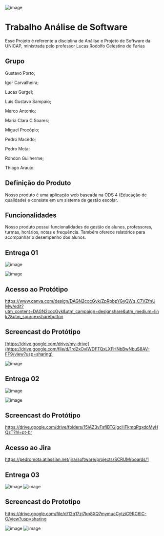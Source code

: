 ![image](https://github.com/user-attachments/assets/5e7f5182-7fea-4916-95d1-2c356417a384)


# Trabalho Análise de Software
Esse Projeto é referente a disciplina de Análise e Projeto de Software da UNICAP, ministrada pelo professor Lucas Rodolfo Celestino de Farias

## Grupo
Gustavo Porto;

Igor Carvalheira;

Lucas Gurgel;

Luís Gustavo Sampaio;

Marco Antonio;

Maria Clara C Soares;

Miguel Procópio;

Pedro Macedo;

Pedro Mota;

Rondon Guilherme;

Thiago Araujo.

## Definição do Produto
Nosso produto é uma aplicação web baseada na ODS 4 (Educação de qualidade) e consiste em um sistema de gestão escolar.

## Funcionalidades
Nosso produto possui funcionalidades de gestão de alunos, professores, turmas, horários, notas e frequência. Também oferece relatórios para acompanhar o desempenho dos alunos.


## Entrega 01

![image](https://github.com/user-attachments/assets/979f6432-6774-48f4-871c-e5e24587f023)



![image](https://github.com/user-attachments/assets/5143f6e7-8c99-4891-afeb-7328f34bd507)

## Acesso ao Protótipo

https://www.canva.com/design/DAGN2cocGyk/ZpRpbpYGyQWq_C7VZfnUMw/edit?utm_content=DAGN2cocGyk&utm_campaign=designshare&utm_medium=link2&utm_source=sharebutton

## Screencast do Protótipo

[https://drive.google.com/drive/my-drive](https://drive.google.com/file/d/1rd2xOvIWDFTQxLXFHNbBwNbuS8AV-FF9/view?usp=sharing)

![image](https://github.com/user-attachments/assets/c229a2d8-f1e4-4fab-81b9-73370007858d)

## Entrega 02
![image](https://github.com/user-attachments/assets/38a100eb-b6d9-4610-924c-4f7f25a92cd6)

![image](https://github.com/user-attachments/assets/a7eda72f-e6b9-4829-82a3-cc1ea5e85329)

## Screencast do Protótipo
https://drive.google.com/drive/folders/15iAZ3vFsfIBTGjgcHFkmqPgxdoMyHQzT?hl=pt-br

## Acesso ao Jira
https://pedromota.atlassian.net/jira/software/projects/SCRUM/boards/1


## Entrega 03

![image](https://github.com/user-attachments/assets/1394cdb9-56bc-47a7-890d-d5c4cd91d830)
![image](https://github.com/user-attachments/assets/5039b8bb-05a6-4a65-9b2a-b539239ac7bd)

## Screencast do Prototipo 
https://drive.google.com/file/d/12q17zj7kp8XQ7mymucCytziC9RC6IC-O/view?usp=sharing

![image](https://github.com/user-attachments/assets/ebdb295e-a1ec-4495-b9bd-474859d577ff)
![image](https://github.com/user-attachments/assets/42eb5aab-6b05-4cfc-be26-10bcd92d9767)





